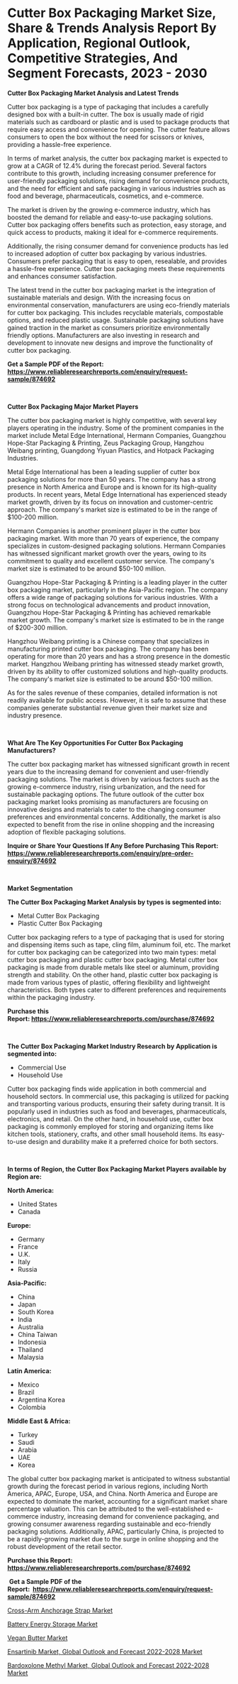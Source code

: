 <p><h1>Cutter Box Packaging Market Size, Share & Trends Analysis Report By Application, Regional Outlook, Competitive Strategies, And Segment Forecasts, 2023 - 2030</h1></p><p><strong>Cutter Box Packaging Market Analysis and Latest Trends</strong></p>
<p><p>Cutter box packaging is a type of packaging that includes a carefully designed box with a built-in cutter. The box is usually made of rigid materials such as cardboard or plastic and is used to package products that require easy access and convenience for opening. The cutter feature allows consumers to open the box without the need for scissors or knives, providing a hassle-free experience.</p><p>In terms of market analysis, the cutter box packaging market is expected to grow at a CAGR of 12.4% during the forecast period. Several factors contribute to this growth, including increasing consumer preference for user-friendly packaging solutions, rising demand for convenience products, and the need for efficient and safe packaging in various industries such as food and beverage, pharmaceuticals, cosmetics, and e-commerce. </p><p>The market is driven by the growing e-commerce industry, which has boosted the demand for reliable and easy-to-use packaging solutions. Cutter box packaging offers benefits such as protection, easy storage, and quick access to products, making it ideal for e-commerce requirements. </p><p>Additionally, the rising consumer demand for convenience products has led to increased adoption of cutter box packaging by various industries. Consumers prefer packaging that is easy to open, resealable, and provides a hassle-free experience. Cutter box packaging meets these requirements and enhances consumer satisfaction.</p><p>The latest trend in the cutter box packaging market is the integration of sustainable materials and design. With the increasing focus on environmental conservation, manufacturers are using eco-friendly materials for cutter box packaging. This includes recyclable materials, compostable options, and reduced plastic usage. Sustainable packaging solutions have gained traction in the market as consumers prioritize environmentally friendly options. Manufacturers are also investing in research and development to innovate new designs and improve the functionality of cutter box packaging.</p></p>
<p><strong>Get a Sample PDF of the Report:&nbsp; <a href="https://www.reliableresearchreports.com/enquiry/request-sample/874692">https://www.reliableresearchreports.com/enquiry/request-sample/874692</a></strong></p>
<p>&nbsp;</p>
<p><strong>Cutter Box Packaging Major Market Players</strong></p>
<p><p>The cutter box packaging market is highly competitive, with several key players operating in the industry. Some of the prominent companies in the market include Metal Edge International, Hermann Companies, Guangzhou Hope-Star Packaging & Printing, Zeus Packaging Group, Hangzhou Weibang printing, Guangdong Yiyuan Plastics, and Hotpack Packaging Industries.</p><p>Metal Edge International has been a leading supplier of cutter box packaging solutions for more than 50 years. The company has a strong presence in North America and Europe and is known for its high-quality products. In recent years, Metal Edge International has experienced steady market growth, driven by its focus on innovation and customer-centric approach. The company's market size is estimated to be in the range of $100-200 million.</p><p>Hermann Companies is another prominent player in the cutter box packaging market. With more than 70 years of experience, the company specializes in custom-designed packaging solutions. Hermann Companies has witnessed significant market growth over the years, owing to its commitment to quality and excellent customer service. The company's market size is estimated to be around $50-100 million.</p><p>Guangzhou Hope-Star Packaging & Printing is a leading player in the cutter box packaging market, particularly in the Asia-Pacific region. The company offers a wide range of packaging solutions for various industries. With a strong focus on technological advancements and product innovation, Guangzhou Hope-Star Packaging & Printing has achieved remarkable market growth. The company's market size is estimated to be in the range of $200-300 million.</p><p>Hangzhou Weibang printing is a Chinese company that specializes in manufacturing printed cutter box packaging. The company has been operating for more than 20 years and has a strong presence in the domestic market. Hangzhou Weibang printing has witnessed steady market growth, driven by its ability to offer customized solutions and high-quality products. The company's market size is estimated to be around $50-100 million.</p><p>As for the sales revenue of these companies, detailed information is not readily available for public access. However, it is safe to assume that these companies generate substantial revenue given their market size and industry presence.</p></p>
<p>&nbsp;</p>
<p><strong>What Are The Key Opportunities For Cutter Box Packaging Manufacturers?</strong></p>
<p><p>The cutter box packaging market has witnessed significant growth in recent years due to the increasing demand for convenient and user-friendly packaging solutions. The market is driven by various factors such as the growing e-commerce industry, rising urbanization, and the need for sustainable packaging options. The future outlook of the cutter box packaging market looks promising as manufacturers are focusing on innovative designs and materials to cater to the changing consumer preferences and environmental concerns. Additionally, the market is also expected to benefit from the rise in online shopping and the increasing adoption of flexible packaging solutions.</p></p>
<p><strong>Inquire or Share Your Questions If Any Before Purchasing This Report: <a href="https://www.reliableresearchreports.com/enquiry/pre-order-enquiry/874692">https://www.reliableresearchreports.com/enquiry/pre-order-enquiry/874692</a></strong></p>
<p>&nbsp;</p>
<p><strong>Market Segmentation</strong></p>
<p><strong>The Cutter Box Packaging Market Analysis by types is segmented into:</strong></p>
<p><ul><li>Metal Cutter Box Packaging</li><li>Plastic Cutter Box Packaging</li></ul></p>
<p><p>Cutter box packaging refers to a type of packaging that is used for storing and dispensing items such as tape, cling film, aluminum foil, etc. The market for cutter box packaging can be categorized into two main types: metal cutter box packaging and plastic cutter box packaging. Metal cutter box packaging is made from durable metals like steel or aluminum, providing strength and stability. On the other hand, plastic cutter box packaging is made from various types of plastic, offering flexibility and lightweight characteristics. Both types cater to different preferences and requirements within the packaging industry.</p></p>
<p><strong>Purchase this Report:&nbsp;<a href="https://www.reliableresearchreports.com/purchase/874692">https://www.reliableresearchreports.com/purchase/874692</a></strong></p>
<p>&nbsp;</p>
<p><strong>The Cutter Box Packaging Market Industry Research by Application is segmented into:</strong></p>
<p><ul><li>Commercial Use</li><li>Household Use</li></ul></p>
<p><p>Cutter box packaging finds wide application in both commercial and household sectors. In commercial use, this packaging is utilized for packing and transporting various products, ensuring their safety during transit. It is popularly used in industries such as food and beverages, pharmaceuticals, electronics, and retail. On the other hand, in household use, cutter box packaging is commonly employed for storing and organizing items like kitchen tools, stationery, crafts, and other small household items. Its easy-to-use design and durability make it a preferred choice for both sectors.</p></p>
<p>&nbsp;</p>
<p><strong>In terms of Region, the Cutter Box Packaging Market Players available by Region are:</strong></p>
<p>
    <p> <strong> North America: </strong>
        <ul>
            <li>United States</li>
            <li>Canada</li>
        </ul>
        </p> 
    <p> <strong> Europe: </strong>
        <ul>
            <li>Germany</li>
            <li>France</li>
            <li>U.K.</li>
            <li>Italy</li>
            <li>Russia</li>
        </ul>
        </p> 
    <p> <strong> Asia-Pacific: </strong>
        <ul>
            <li>China</li>
            <li>Japan</li>
            <li>South Korea</li>
            <li>India</li>
            <li>Australia</li>
            <li>China Taiwan</li>
            <li>Indonesia</li>
            <li>Thailand</li>
            <li>Malaysia</li>
        </ul>
        </p> 
    <p> <strong> Latin America: </strong>
        <ul>
            <li>Mexico</li>
            <li>Brazil</li>
            <li>Argentina Korea</li>
            <li>Colombia</li>
        </ul>
        </p> 
    <p> <strong> Middle East & Africa: </strong>
        <ul>
            <li>Turkey</li>
            <li>Saudi</li>
            <li>Arabia</li>
            <li>UAE</li>
            <li>Korea</li>
        </ul>
    </p>
    </p>
<p><p>The global cutter box packaging market is anticipated to witness substantial growth during the forecast period in various regions, including North America, APAC, Europe, USA, and China. North America and Europe are expected to dominate the market, accounting for a significant market share percentage valuation. This can be attributed to the well-established e-commerce industry, increasing demand for convenience packaging, and growing consumer awareness regarding sustainable and eco-friendly packaging solutions. Additionally, APAC, particularly China, is projected to be a rapidly-growing market due to the surge in online shopping and the robust development of the retail sector.</p></p>
<p><strong>Purchase this Report: <a href="https://www.reliableresearchreports.com/purchase/874692">https://www.reliableresearchreports.com/purchase/874692</a></strong></p>
<p>&nbsp;<strong>Get a Sample PDF of the Report:&nbsp;&nbsp;<a href="https://www.reliableresearchreports.com/enquiry/request-sample/874692">https://www.reliableresearchreports.com/enquiry/request-sample/874692</a></strong></p>
<p><strong></strong></p>
<p><p><a href="https://github.com/RichRobinson5/Market-Research-Report-List-1/blob/main/cross-arm-anchorage-strap-market.md">Cross-Arm Anchorage Strap Market</a></p><p><a href="https://medium.com/@ashleyhills1920/battery-energy-storage-market-size-growth-forecast-2023-2030-672b06680dcb">Battery Energy Storage Market</a></p><p><a href="https://www.reportprime.com/vegan-butter-r6370">Vegan Butter Market</a></p><p><a href="https://issuu.com/reportprime-2/docs/ensartinib-market-global-outlook-and-forecast-2022?fr=xKAE9_zU1NQ">Ensartinib Market, Global Outlook and Forecast 2022-2028 Market</a></p><p><a href="https://issuu.com/reportprime-2/docs/bardoxolone-methyl-market-global-outlook-and-forec?fr=xKAE9_zU1NQ">Bardoxolone Methyl Market, Global Outlook and Forecast 2022-2028 Market</a></p></p>